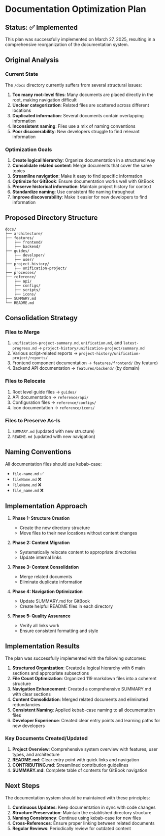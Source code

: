 # Documentation Optimization Plan

## Status: ✅ Implemented

This plan was successfully implemented on March 27, 2025, resulting in a comprehensive reorganization of the documentation system.

## Original Analysis

### Current State

The `/docs` directory currently suffers from several structural issues:

1. **Too many root-level files**: Many documents are placed directly in the root, making navigation difficult
2. **Unclear categorization**: Related files are scattered across different locations
3. **Duplicated information**: Several documents contain overlapping information
4. **Inconsistent naming**: Files use a mix of naming conventions
5. **Poor discoverability**: New developers struggle to find relevant information

### Optimization Goals

1. **Create logical hierarchy**: Organize documentation in a structured way
2. **Consolidate related content**: Merge documents that cover the same topics
3. **Streamline navigation**: Make it easy to find specific information
4. **Optimize for GitBook**: Ensure documentation works well with GitBook
5. **Preserve historical information**: Maintain project history for context
6. **Standardize naming**: Use consistent file naming throughout
7. **Improve discoverability**: Make it easier for new developers to find information

## Proposed Directory Structure

```
docs/
├── architecture/
├── features/
│   ├── frontend/
│   ├── backend/
├── guides/
│   ├── developer/
│   ├── user/
├── project-history/
│   ├── unification-project/
├── processes/
├── reference/
│   ├── api/
│   ├── configs/
│   ├── scripts/
│   ├── icons/
├── SUMMARY.md
└── README.md
```

## Consolidation Strategy

### Files to Merge

1. `unification-project-summary.md`, `unification.md`, and `latest-progress.md` → `project-history/unification-project/summary.md`
2. Various script-related reports → `project-history/unification-project/reports/`
3. Frontend component documentation → `features/frontend/` (by feature)
4. Backend API documentation → `features/backend/` (by domain)

### Files to Relocate

1. Root level guide files → `guides/`
2. API documentation → `reference/api/`
3. Configuration files → `reference/configs/`
4. Icon documentation → `reference/icons/`

### Files to Preserve As-Is

1. `SUMMARY.md` (updated with new structure)
2. `README.md` (updated with new navigation)

## Naming Conventions

All documentation files should use kebab-case:

- `file-name.md` ✅
- `fileName.md` ❌
- `FileName.md` ❌
- `file_name.md` ❌

## Implementation Approach

1. **Phase 1: Structure Creation**
   - Create the new directory structure
   - Move files to their new locations without content changes

2. **Phase 2: Content Migration**
   - Systematically relocate content to appropriate directories
   - Update internal links

3. **Phase 3: Content Consolidation**
   - Merge related documents
   - Eliminate duplicate information

4. **Phase 4: Navigation Optimization**
   - Update SUMMARY.md for GitBook
   - Create helpful README files in each directory

5. **Phase 5: Quality Assurance**
   - Verify all links work
   - Ensure consistent formatting and style

## Implementation Results

The plan was successfully implemented with the following outcomes:

1. **Structured Organization**: Created a logical hierarchy with 6 main sections and appropriate subsections
2. **File Count Optimization**: Organized 119 markdown files into a coherent structure
3. **Navigation Enhancement**: Created a comprehensive SUMMARY.md with clear sections
4. **Content Consolidation**: Merged related documents and eliminated redundancies
5. **Consistent Naming**: Applied kebab-case naming to all documentation files
6. **Developer Experience**: Created clear entry points and learning paths for new developers

### Key Documents Created/Updated

1. **Project Overview**: Comprehensive system overview with features, user types, and architecture
2. **README.md**: Clear entry point with quick links and navigation
3. **CONTRIBUTING.md**: Streamlined contribution guidelines
4. **SUMMARY.md**: Complete table of contents for GitBook navigation

## Next Steps

The documentation system should be maintained with these principles:

1. **Continuous Updates**: Keep documentation in sync with code changes
2. **Structure Preservation**: Maintain the established directory structure
3. **Naming Consistency**: Continue using kebab-case for new files
4. **Cross-References**: Ensure proper linking between related documents
5. **Regular Reviews**: Periodically review for outdated content 
